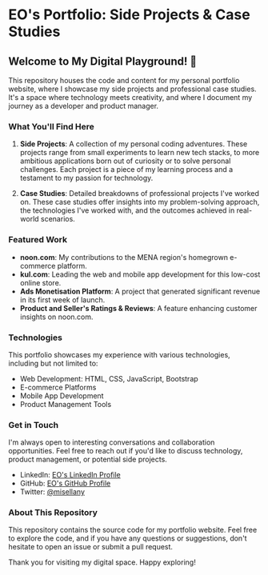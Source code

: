 # EO's Portfolio: Side Projects & Case Studies

## Welcome to My Digital Playground! 👋

This repository houses the code and content for my personal portfolio website, where I showcase my side projects and professional case studies. It's a space where technology meets creativity, and where I document my journey as a developer and product manager.

### What You'll Find Here

1. **Side Projects**: A collection of my personal coding adventures. These projects range from small experiments to learn new tech stacks, to more ambitious applications born out of curiosity or to solve personal challenges. Each project is a piece of my learning process and a testament to my passion for technology.

2. **Case Studies**: Detailed breakdowns of professional projects I've worked on. These case studies offer insights into my problem-solving approach, the technologies I've worked with, and the outcomes achieved in real-world scenarios.

### Featured Work

- **noon.com**: My contributions to the MENA region's homegrown e-commerce platform.
- **kul.com**: Leading the web and mobile app development for this low-cost online store.
- **Ads Monetisation Platform**: A project that generated significant revenue in its first week of launch.
- **Product and Seller's Ratings & Reviews**: A feature enhancing customer insights on noon.com.

### Technologies

This portfolio showcases my experience with various technologies, including but not limited to:

- Web Development: HTML, CSS, JavaScript, Bootstrap
- E-commerce Platforms
- Mobile App Development
- Product Management Tools

### Get in Touch

I'm always open to interesting conversations and collaboration opportunities. Feel free to reach out if you'd like to discuss technology, product management, or potential side projects.

- LinkedIn: [EO's LinkedIn Profile](https://www.linkedin.com/in/misellany/)
- GitHub: [EO's GitHub Profile](https://github.com/eoray)
- Twitter: [@misellany](https://twitter.com/misellany)

### About This Repository

This repository contains the source code for my portfolio website. Feel free to explore the code, and if you have any questions or suggestions, don't hesitate to open an issue or submit a pull request.

Thank you for visiting my digital space. Happy exploring!

